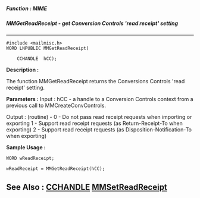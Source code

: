##### Function : MIME
##### MMGetReadReceipt - get Conversion Controls 'read receipt' setting
---
```
#include <mailmisc.h>
WORD LNPUBLIC MMGetReadReceipt(

	CCHANDLE  hCC);
```
**Description :**

The function  MMGetReadReceipt returns the Conversions Controls 'read receipt' 
setting.

**Parameters :**
Input :
hCC  -  a handle to a Conversion Controls context from a previous call to MMCreateConvControls.

Output :
(routine)  -  0 - Do not pass read receipt requests when importing or exporting 
              1 - Support read receipt requests (as Return-Receipt-To when exporting)
              2 - Support read receipt requests (as Disposition-Notification-To when exporting)



**Sample Usage :**
```
WORD wReadReceipt;

wReadReceipt = MMGetReadReceipt(hCC);

```
**See Also :**
[CCHANDLE](/reference/Data/CCHANDLE)
[MMSetReadReceipt](/reference/Func/MMSetReadReceipt)
---
